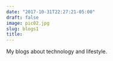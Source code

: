 ```yaml
---
date: "2017-10-31T22:27:21-05:00"
draft: false
image: pic02.jpg
slug: blogs1
title: 
---
```


My blogs about technology and lifestyle.
